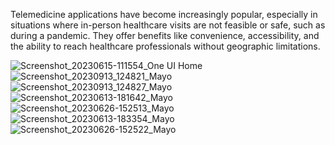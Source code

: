 Telemedicine applications have become increasingly popular, especially in situations where in-person healthcare visits are not feasible or safe, such as during a pandemic. 
They offer benefits like convenience, accessibility, and the ability to reach healthcare professionals without geographic limitations. 

![Screenshot_20230615-111554_One UI Home](https://github.com/bolba-ionel-florin-30126/Telemedicine-Application-/assets/79502728/950b62b2-f686-4c79-afa4-fa12795380d2)
![Screenshot_20230913_124821_Mayo](https://github.com/bolba-ionel-florin-30126/Telemedicine-Application-/assets/79502728/63c85e30-8386-476e-a2e3-1aab63d9ff52)
![Screenshot_20230913_124827_Mayo](https://github.com/bolba-ionel-florin-30126/Telemedicine-Application-/assets/79502728/504673ea-2a4d-452e-afb8-2db4e985404b)
![Screenshot_20230613-181642_Mayo](https://github.com/bolba-ionel-florin-30126/Telemedicine-Application-/assets/79502728/e8ba0065-76ba-4d90-a927-0e02d1eae241)
![Screenshot_20230626-152513_Mayo](https://github.com/bolba-ionel-florin-30126/Telemedicine-Application-/assets/79502728/a44d958b-f8c9-4235-be4c-c6c67431cdb0)
![Screenshot_20230613-183354_Mayo](https://github.com/bolba-ionel-florin-30126/Telemedicine-Application-/assets/79502728/c90d6baa-e8ac-4a7b-9b50-8f92e38e493e)
![Screenshot_20230626-152522_Mayo](https://github.com/bolba-ionel-florin-30126/Telemedicine-Application-/assets/79502728/6a079a84-4db0-4bd0-9595-13c8bb0b65ab)

